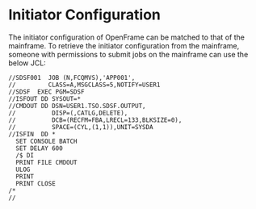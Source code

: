# Initiator Configuration

The initiator configuration of OpenFrame can be matched to that of the mainframe. To retrieve the initiator configuration from the mainframe, someone with permissions to submit jobs on the mainframe can use the below JCL:


```JCL
//SDSF001  JOB (N,FCQMVS),'APP001',
//         CLASS=A,MSGCLASS=5,NOTIFY=USER1
//SDSF  EXEC PGM=SDSF
//ISFOUT DD SYSOUT=*
//CMDOUT DD DSN=USER1.TSO.SDSF.OUTPUT,
//          DISP=(,CATLG,DELETE),
//          DCB=(RECFM=FBA,LRECL=133,BLKSIZE=0),
//          SPACE=(CYL,(1,1)),UNIT=SYSDA
//ISFIN  DD *
  SET CONSOLE BATCH
  SET DELAY 600
  /$ DI
  PRINT FILE CMDOUT
  ULOG
  PRINT
  PRINT CLOSE
/*
//
```